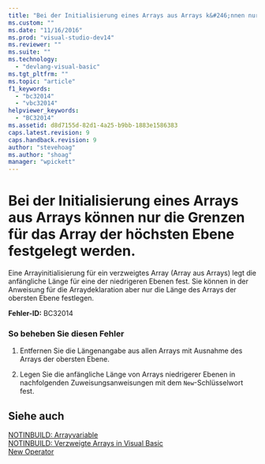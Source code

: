 ```yaml
---
title: "Bei der Initialisierung eines Arrays aus Arrays k&#246;nnen nur die Grenzen f&#252;r das Array der h&#246;chsten Ebene festgelegt werden. | Microsoft Docs"
ms.custom: ""
ms.date: "11/16/2016"
ms.prod: "visual-studio-dev14"
ms.reviewer: ""
ms.suite: ""
ms.technology: 
  - "devlang-visual-basic"
ms.tgt_pltfrm: ""
ms.topic: "article"
f1_keywords: 
  - "bc32014"
  - "vbc32014"
helpviewer_keywords: 
  - "BC32014"
ms.assetid: d8d7155d-82d1-4a25-b9bb-1883e1586383
caps.latest.revision: 9
caps.handback.revision: 9
author: "stevehoag"
ms.author: "shoag"
manager: "wpickett"
---
```

# Bei der Initialisierung eines Arrays aus Arrays k&#246;nnen nur die Grenzen f&#252;r das Array der h&#246;chsten Ebene festgelegt werden.
Eine Arrayinitialisierung für ein verzweigtes Array \(Array aus Arrays\) legt die anfängliche Länge für eine der niedrigeren Ebenen fest. Sie können in der Anweisung für die Arraydeklaration aber nur die Länge des Arrays der obersten Ebene festlegen.  
  
 **Fehler\-ID:** BC32014  
  
### So beheben Sie diesen Fehler  
  
1.  Entfernen Sie die Längenangabe aus allen Arrays mit Ausnahme des Arrays der obersten Ebene.  
  
2.  Legen Sie die anfängliche Länge von Arrays niedrigerer Ebenen in nachfolgenden Zuweisungsanweisungen mit dem `New`\-Schlüsselwort fest.  
  
## Siehe auch  
 [NOTINBUILD: Arrayvariable](http://msdn.microsoft.com/de-de/c2da78bd-6928-46ba-805f-44f819dfaf93)   
 [NOTINBUILD: Verzweigte Arrays in Visual Basic](http://msdn.microsoft.com/de-de/05c12439-ee8f-4fef-ba75-b35402b67ab9)   
 [New Operator](../../visual-basic/language-reference/operators/new-operator.md)